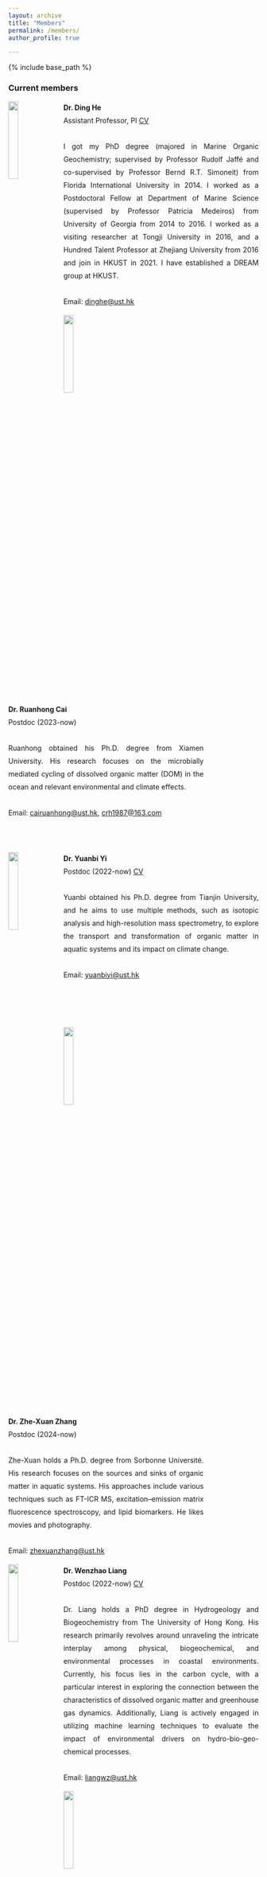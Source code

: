 ```yaml
---
layout: archive
title: "Members"
permalink: /members/
author_profile: true

---
```


{% include base_path %}

<style>
.block img{
    float: left;
    margin-right: 2%;
    width: 20%;
}
.block p{
    width: 78%;
    line-height: 26px;
    overflow: hidden;
    text-align: justify;
    text-align-last: auto;
    direction: ltr;
}
</style>

### Current members
<div class="block">
    <img src="/images/heding.jpg"/>
    <p>
        <b>Dr. Ding He</b><br/>
        Assistant Professor, PI <a href="https://hkustDingHe.github.io/files/HeDingCV.pdf">CV</a>
        <br/><br/>
        I got my PhD degree (majored in Marine Organic Geochemistry; supervised by Professor Rudolf Jaffé and co-supervised by Professor Bernd R.T. Simoneit) from Florida International University in 2014. I worked as a Postdoctoral Fellow at Department of Marine Science (supervised by Professor Patricia Medeiros) from University of Georgia from 2014 to 2016. I worked as a visiting researcher at Tongji University in 2016, and a Hundred Talent Professor at Zhejiang University from 2016 and join in HKUST in 2021. I have established a DREAM group at HKUST.
        <br/><br/>
        Email: <a href="mailto://dinghe@ust.hk">dinghe@ust.hk</a>
    </p>
</div>

<div class="block">
    <img src="/images/cairuanhong.jpg"/>
    <p>
        <b>Dr. Ruanhong Cai</b><br/>
        Postdoc (2023-now)
        <br/><br/>
        Ruanhong obtained his Ph.D. degree from Xiamen University. His research focuses on the microbially mediated cycling of dissolved organic matter (DOM) in the ocean and relevant environmental and climate effects.
        <br/><br/>
        Email: <a href="mailto://cairuanhong@ust.hk">cairuanhong@ust.hk</a>, <a href="mailto://crh1987@163.com">crh1987@163.com</a>
        <br/><br/><br/>
    </p>
</div>

<div class="block">
    <img src="/images/yiyuanbi.jpg"/>
    <p>
        <b>Dr. Yuanbi Yi</b><br/>
        Postdoc (2022-now) <a href="https://hkustDingHe.github.io/files/YuanbiCV.pdf">CV</a>
        <br/><br/>
        Yuanbi obtained his Ph.D. degree from Tianjin University, and he aims to use multiple methods, such as isotopic analysis and high-resolution mass spectrometry, to explore the transport and transformation of organic matter in aquatic systems and its impact on climate change.
        <br/><br/>
        Email: <a href="mailto://yuanbiyi@ust.hk">yuanbiyi@ust.hk</a>
        <br/><br/><br/><br/>
    </p>
</div>

<div class="block">
    <img src="/images/zhengzexuan.jpg"/>
    <p>
        <b>Dr. Zhe-Xuan Zhang</b><br/>
        Postdoc (2024-now)
        <br/><br/>
        Zhe-Xuan holds a Ph.D. degree from Sorbonne Université. His research focuses on the sources and sinks of organic matter in aquatic systems. His approaches include various techniques such as FT-ICR MS, excitation–emission matrix fluorescence spectroscopy, and lipid biomarkers. He likes movies and photography.
        <br/><br/>
        Email: <a href="mailto://zhexuanzhang@ust.hk">zhexuanzhang@ust.hk</a>
        <br/>
    </p>
</div>

<div class="block">
    <img src="/images/liangwenzhao.jpg"/>
    <p>
        <b>Dr. Wenzhao Liang</b><br/>
        Postdoc (2022-now) <a href="https://hkustDingHe.github.io/files/WenzhaoLiangCV.pdf">CV</a>
        <br/><br/>
        Dr. Liang holds a PhD degree in Hydrogeology and Biogeochemistry from The University of Hong Kong. His research primarily revolves around unraveling the intricate interplay among physical, biogeochemical, and environmental processes in coastal environments. Currently, his focus lies in the carbon cycle, with a particular interest in exploring the connection between the characteristics of dissolved organic matter and greenhouse gas dynamics. Additionally, Liang is actively engaged in utilizing machine learning techniques to evaluate the impact of environmental drivers on hydro-bio-geo-chemical processes.
        <br/><br/>
        Email: <a href="mailto://liangwz@ust.hk">liangwz@ust.hk</a>
    </p>
</div>

<div class="block">
    <img src="/images/chenzhaoliang.jpg"/>
    <p>
        <b>Dr. Zhaoliang Chen</b><br/>
        Postdoc (2022-now)
        <br/><br/>
        Zhaoliang got his Ph.D. in Biology from the Chinese University of Hong Kong in 2022. His current research mainly focuses on understanding carbon cycling in coastal wetlands and estuaries by using FT-ICR MS and 3D-EEMs fluorescence spectrometer. He is also interested in investigating the biogeochemical impact of microplastics on coastal carbon cycling.
        <br/><br/>
        Email: <a href="mailto://chenzl@ust.hk">chenzl@ust.hk</a>
    </p>
</div>

<div class="block">
    <img src="/images/liutongcun.jpg"/>
    <p>
        <b>Prof. Tongcun Liu</b><br/>
        Visiting Scholar <a href="https://liutongcun.github.io/">Homepage</a>
        <br/>
        School of Mathematics and Computer Science, Zhejiang A&F University
        <br/><br/>
        Prof. Liu is interested in cutting-edge algorithms for big data and artificial intelligence. His researches focus on recommender system and user behavior modeling, spatiotemporal big data analysis and modeling, bioinformatics, ocean big data, natural language processing, and computer vision.
        <br/><br/>
        Email: <a href="mailto://tongcun.liu@gmail.com">tongcun.liu@gmail.com</a>, <a href="mailto://liutongcun@e-byte.com">liutongcun@e-byte.com</a>
    </p>
</div>

<div class="block">
    <img src="/images/LPH.jpg"/>
    <p>
        <b>Prof. Penghui Li</b><br/>
        Visiting Scholar <a href="https://marine.sysu.edu.cn/teacher/7873?_=cfcd2084">Homepage</a>
        <br/>
        School of Marine Sciences, Sun Yat-Sen University
        <br/><br/>
        Prof. Li is interested in the characterization of dissolved organic matter in the natural environment, the biogeochemical cycle of dissolved organic matter, and the relationship between dissolved organic matter and environmental factors.
        <br/><br/>
        Email: <a href="mailto://liph8@mail.sysu.edu.cn">liph8@mail.sysu.edu.cn</a>
        <br/><br/>
    </p>
</div>

<div class="block">
    <img src="/images/yangfang.jpg"/>
    <p>
        <b>Associate Prof. Fang Yang</b><br/>
        Visiting Scholar <a href="https://www.researchgate.net/profile/Fang-Yang-76">Homepage</a>
        <br/>
        College of Natural Resources and Environment, Northwest A&F University (NWAFU)
        <br/><br/>
        Associate Prof. Yang is interested in understanding the environmental pollution chemistry and remediation, and mechanisms and effects of organic matters on environmental behaviors of trace organic pollutants.
        <br/><br/>
        Email: <a href="mailto://yangfang@ust.hk">yangfang@ust.hk</a>
        <br/>
    </p>
</div>

<div class="block">
    <img src="/images/yanzhenwei.jpg"/>
    <p>
        <b>Zhenwei Yan</b><br/>
        PhD student (2022-now)
        <br/><br/>
        Zhenwei obtained his Bachelor's and Master's degrees from the Ocean University of China. His research is centered around the use of stable nitrogen isotopes and high-resolution mass spectrometry to investigate the fate of dissolved organic nitrogen in marine environments. The objective of his study is to gain a deeper understanding of the role of dissolved organic nitrogen in marine nitrogen and carbon cycles, as well as its implications for global change.
        <br/><br/>
        Email: <a href="mailto://zyanbf@connect.ust.hk">zyanbf@connect.ust.hk</a>
    </p>
</div>

<div class="block">
    <img src="/images/zhaochen.jpg"/>
    <p>
        <b>Chen Zhao</b><br/>
        PhD student (2022-now)
        <br/><br/>
        Chen is interested in the following two aspects: 1) Elucidating the carbon cycling in estuarine systems and its impacts on climate change; 2) Developing new data science toolbox addressing molecular geochemistry.
        <br/><br/>
        Email: <a href="mailto://czhaobk@connect.ust.hk">czhaobk@connect.ust.hk</a>
    </p>
</div>

<div class="block">
    <img src="/images/panyu.jpg"/>
    <p>
        <b>Yu Pang</b><br/>
        PhD student (2023-now)
        <br/><br/>
        Yu obtained her Master’s degrees from Zhejiang University. Her interests include DOM dynamics from rivers to oceans.
        <br/><br/>
        Email: <a href="mailto://ypangag@connect.ust.hk">ypangag@connect.ust.hk</a>
        <br/><br/><br/><br/><br/>
    </p>
</div>

<div class="block">
    <img src="/images/mahuiying.jpg"/>
    <p>
        <b>Huiying Ma</b><br/>
        PhD student (2022-now, Co-supervised with Prof. Si-Liang Li from Tianjin University)
        <br/><br/>
        Huiying is studying at the School of Earth System Science, Tianjin University. Her interest focused on the phototransformations of environmentally pertinent organic compounds, with a specific emphasis on dissolved organic sulfur (DOS) in estuarine coastal zones. Through photodegradation experiments, she tries to reveal the biogeochemical fate of DOS from different sources in estuarine coastal zones, and attempts to provide direct evidence for the photochemical degradation efficiency, products and mechanisms of DOS at the molecular scale.
        <br/><br/>
        Email: <a href="mailto://huiying_ma@tju.edu.cn">huiying_ma@tju.edu.cn</a>
    </p>
</div>

<div class="block">
    <img src="/images/xuerunze.jpg"/>
    <p>
        <b>Runze Xue</b><br/>
        RA (2023-now)
        <br/><br/>
        Run-Ze is a research assistant in Prof. HE's lab, a Master of Huazhong University of Science and Technology (2022 - now) in reading, and his research interest focuses on Deep-sea mining simulation, and heavy metals.
        <br/><br/>
        Email: <a href="mailto://walkerxue@ust.hk">walkerxue@ust.hk</a>
        <br/><br/><br/><br/><br/>
    </p>
</div>

<div class="block">
    <img src="/images/yaopiao.jpg"/>
    <p>
        <b>Piao Yao</b><br/>
        RA (2023-now)
        <br/><br/>
        Yao Piao is a research assistant in Prof. HE's lab. He obtained a Master's degree from Nanjing University, and his research focuses on the microscopic interaction between clay minerals and organic matter.
        <br/><br/>
        Email: <a href="mailto://ocesyaopiao@ust.hk">ocesyaopiao@ust.hk</a>
        <br/><br/><br/>
    </p>
</div>

<div class="block">
    <img src="/images/yeming.jpg"/>
    <p>
        <b>Ming Ye</b><br/>
        RA (2023-now)
        <br/><br/>
        Her interest focuses on utilizing a three-dimensional fluorescence spectrometer to investigate the biogeochemical cycling of dissolved organic matter  and its relationship with environmental factors.
        <br/><br/>
        Email: <a href="mailto://yura@ust.hk">yura@ust.hk</a>
        <br/><br/>
    </p>
</div>
<br/>

### Alumni
<div class="block">
    <img src="/images/zhoubin.jpg"/>
    <p>
        <b>Prof. Bin Zhou</b><br/>
        Visiting Scholar <a href="https://es.nju.edu.cn/zb/list.htm">Homepage</a>
        <br/>
        School of Earth Sciences and Engineering, Nanjing University
        <br/><br/>
        Prof. Zhou is interested in elemental carbon records and fire and vegetation evolution history, biomarkers and paleoenvironmental reconstruction, and paleoclimate and environmental changes at different time scales in the East Asian monsoon region since the late Cenozoic.
        <br/><br/>
        Email: <a href="mailto://zhoubinok@163.com">zhoubinok@163.com</a>
    </p>
</div>

<div class="block">
    <img src="/images/zhenghaowen.jpg"/>
    <p>
        <b>Dr. Haowen Zheng</b><br/>
        Visiting Scholar <a href="">Homepage</a>
        <br/>
        College of Oceanography and Environmental Science, Xiamen University
        <br/><br/>
        
        <br/><br/>
        Email: 
        <br/><br/><br/><br/><br/><br/>
    </p>
</div>

<div class="block">
    <img src="/images/wuyunchao.jpg"/>
    <p>
        <b>Dr. Yunchao Wu</b><br/>
        Visiting Scholar <a href="">Homepage</a>
        <br/>
        South China Sea Institute of Oceanology, Chinese Academy of Sciences
        <br/><br/>
        
        <br/><br/>
        Email: 
        <br/><br/><br/><br/><br/><br/>
    </p>
</div>

### Postdoc
**Dr. Yuping Zhou** (Now Associated Professor of Qingdao University of Technology)

### PhD
**Dr. Kai Wang** (2017-2020; Now Research Assistant Professor of Southern University of Science and Technology)

### Mphil
**Ms. Yu Pang** (Now PhD student in DREAM group)
